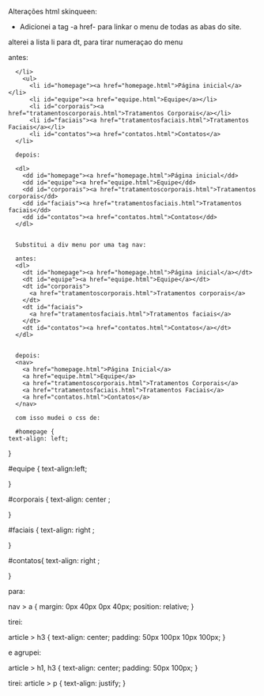 Alterações html skinqueen:
- Adicionei a tag -a href- para linkar o menu de todas as abas do site.

alterei a lista li para dt, para tirar numeraçao do menu

antes: 

      </li>
        <ul>
          <li id="homepage"><a href="homepage.html">Página inicial</a></li>
          <li id="equipe"><a href="equipe.html">Equipe</a></li>
          <li id="corporais"><a href="tratamentoscorporais.html">Tratamentos Corporais</a></li>
          <li id="faciais"><a href="tratamentosfaciais.html">Tratamentos Faciais</a></li>
          <li id="contatos"><a href="contatos.html">Contatos</a>
      </li>

      depois:

      <dl>
        <dd id="homepage"><a href="homepage.html">Página inicial</dd>
        <dd id="equipe"><a href="equipe.html">Equipe</dd>
        <dd id="corporais"><a href="tratamentoscorporais.html">Tratamentos corporais</dd>
        <dd id="faciais"><a href="tratamentosfaciais.html">Tratamentos faciais</dd>
        <dd id="contatos"><a href="contatos.html">Contatos</dd>
      </dl>


      Substitui a div menu por uma tag nav:

      antes: 
      <dl>
        <dt id="homepage"><a href="homepage.html">Página inicial</a></dt>
        <dt id="equipe"><a href="equipe.html">Equipe</a></dt>
        <dt id="corporais">
          <a href="tratamentoscorporais.html">Tratamentos corporais</a>
        </dt>
        <dt id="faciais">
          <a href="tratamentosfaciais.html">Tratamentos faciais</a>
        </dt>
        <dt id="contatos"><a href="contatos.html">Contatos</a></dt>
      </dl>


      depois:
      <nav>
        <a href="homepage.html">Página Inicial</a>
        <a href="equipe.html">Equipe</a>
        <a href="tratamentoscorporais.html">Tratamentos Corporais</a>
        <a href="tratamentosfaciais.html">Tratamentos Faciais</a>
        <a href="contatos.html">Contatos</a>
      </nav>

      com isso mudei o css de: 

      #homepage {
    text-align: left;

    

}

#equipe {
    text-align:left;
    

}

#corporais {
    text-align: center ;

}

#faciais {
    text-align: right ;

}

#contatos{ 
    text-align: right ;

}

para: 

nav > a {
    margin: 0px 40px 0px 40px;
    position: relative;
}


tirei: 

article > h3 {
    text-align: center;
    padding: 50px 100px 10px 100px;
}

e agrupei:

 article > h1, h3 {
    text-align: center;
    padding: 50px 100px;
}

tirei: 
article > p {
    text-align: justify;
}


